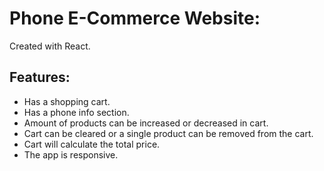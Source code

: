 # Phone E-Commerce Website:

Created with React.

## Features:
- Has a shopping cart.
- Has a phone info section.
- Amount of products can be increased or decreased in cart.
- Cart can be cleared or a single product can be removed from the cart.
- Cart will calculate the total price.
- The app is responsive.
